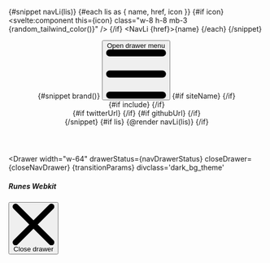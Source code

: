 <script lang="ts">
  import { twMerge } from 'tailwind-merge';
  import type { ComponentType } from 'svelte';
	import { Navbar, NavLi, NavBrand, NavUl, uiHelpers, Darkmode, Dropdown, DropdownItem, Drawer } from 'svelte-5-ui-lib';
	import { page } from '$app/stores';
  import { GithubSolid, random_tailwind_color, DotsHorizontalOutline, XSolid, Sidebar, sidebarList } from 'runes-webkit'
  import DynamicCodeBlockStyle from './DynamicCodeBlockStyle.svelte';
  import { sineIn } from 'svelte/easing';
  import { newSidebarList } from '../+layout.svelte';

  function isIncluded(url: string, allowedUrls: string[]): boolean {
    return allowedUrls.some(allowedUrl => url.startsWith(allowedUrl));
  }

  type LiType = {
    name: string;
    href: string;
    icon?: ComponentType;
  }
  interface Props{
    lis?: LiType[];
    siteName?: string;
    twitterUrl?: string;
    githubUrl?: string;
    headerClass?: string;
    urlsToIncludeSwitcher?: string[];
  }
  let { lis, siteName, twitterUrl, githubUrl, headerClass, urlsToIncludeSwitcher = ['/guide'], ...restProps}: Props = $props();

  let transitionParams = {
    x: -320,
    duration: 200,
    easing: sineIn
  };
  let dropdownTransitionParams = {
    y: 0,
    duration: 200,
    easing: sineIn
  };
  let dropdown = uiHelpers();
  let dropdownStatus = $state(false);
  let closeDropdown = dropdown.close;

  const navDrawer = uiHelpers();
  let navDrawerStatus = $state(false);
  const closeNavDrawer = navDrawer.close;

  let currentUrl = $state($page.url.pathname);
	let nav = uiHelpers();

  let include = $derived(isIncluded(currentUrl, urlsToIncludeSwitcher));

	let navStatus = $state(false);
	let toggleNav = nav.toggle;
	let closeNav = nav.close;
	let divClass = 'ml-auto w-full';
	let ulclass = 'dark:lg:bg-transparent lg:space-x-4';
	let navclass = 'w-full divide-gray-200 border-gray-200 bg-gray-50 dark_bg_theme text-gray-500 dark:divide-gray-700 dark:border-gray-700 dark:transparent dark:text-gray-400 sm:px-4';
  let headerCls = twMerge('sticky top-0 z-40 mx-auto w-full flex-none border-b border-gray-200 bg-gray-100 dark:border-gray-600 dark:bg-sky-950', headerClass)

	$effect(() => {
    navDrawerStatus = navDrawer.isOpen;
		navStatus = nav.isOpen;
    dropdownStatus = dropdown.isOpen;
    currentUrl = $page.url.pathname;
	});
  
</script>

{#snippet navLi(lis)}
  {#each lis as { name, href, icon }}
    {#if icon}
      <svelte:component this={icon} class="w-8 h-8 mb-3 {random_tailwind_color()}" />
    {/if}
  <NavLi {href}>{name}</NavLi>
  {/each}
{/snippet}

<header class={headerCls}>
	<Navbar {navclass} {toggleNav} {closeNav} {navStatus} breakPoint="lg" fluid div2class={divClass}>
		{#snippet brand()}
    <button
    onclick={navDrawer.toggle}
    type="button"
    class="z-50 mr-4 mt-1 lg:hidden"
    aria-controls="navbar-default"
  >
    <span class="sr-only">Open drawer menu</span>
    <svg
      class="h-5 w-5"
      aria-hidden="true"
      xmlns="http://www.w3.org/2000/svg"
      fill="none"
      viewBox="0 0 17 14"
    >
      <path
        stroke="currentColor"
        stroke-linecap="round"
        stroke-linejoin="round"
        stroke-width="2"
        d="M1 1h15M1 7h15M1 13h15"
      />
    </svg>
  </button>
    {#if siteName}
			<NavBrand {siteName} spanclass="self-center whitespace-nowrap text-2xl font-semibold text-primary-900 dark:text-primary-500" />
    {/if}
			<div class="ml-auto flex items-center lg:order-1">
        {#if include}
				<DynamicCodeBlockStyle />
        {/if}
        <DotsHorizontalOutline onclick={dropdown.toggle} class="dark:text-white ml-6 mr-4" size="lg" />
      <div class="relative">
        <Dropdown {dropdownStatus}
        {closeDropdown}
        transitionParams={dropdownTransitionParams} divclass="absolute -left-[47px] top-8 w-12 pl-1.5">
          {#if twitterUrl}
          <DropdownItem href={twitterUrl} target="_blank" aclass='p-2 m-0'><XSolid /></DropdownItem>
          {/if}
          {#if githubUrl}
          <DropdownItem href="{githubUrl}" target="_blank" aclass='p-2 m-0'>
              <GithubSolid />
          </DropdownItem>
          {/if}
          <DropdownItem>
            <Darkmode btnclass="p-2 m-0"/>
          </DropdownItem>
        </Dropdown>
      </div>
			</div>
		{/snippet}
    {#if lis}
    <NavUl {ulclass}>
      {@render navLi(lis)}
    </NavUl>
    {/if}
	</Navbar>
</header>

<Drawer
  width="w-64"
  drawerStatus={navDrawerStatus}
  closeDrawer={closeNavDrawer}
  {transitionParams}
  divclass='dark_bg_theme'
>
  <div class="flex items-center pb-4">
    <h5
      id="drawer-label"
      class="inline-flex items-center text-lg font-semibold text-gray-500 dark:text-gray-400"
    >
      Runes Webkit
    </h5>
    <button
      type="button"
      onclick={closeNavDrawer}
      class="ms-auto inline-flex h-8 w-8 items-center justify-center rounded-lg bg-transparent text-sm text-gray-400 hover:bg-gray-200 hover:text-gray-900 dark:hover:bg-gray-600 dark:hover:text-white"
      data-modal-hide="default-modal"
    >
      <svg
        class="h-3 w-3"
        aria-hidden="true"
        xmlns="http://www.w3.org/2000/svg"
        fill="none"
        viewBox="0 0 14 14"
      >
        <path
          stroke="currentColor"
          stroke-linecap="round"
          stroke-linejoin="round"
          stroke-width="2"
          d="m1 1 6 6m0 0 6 6M7 7l6-6M7 7l-6 6"
        />
      </svg>
      <span class="sr-only">Close drawer</span>
    </button>
  </div>
  <Sidebar
    sidebarList={newSidebarList}
    s_b_aside="w-48 p-0 border-none mt-20 ml-4 !important"
    s_b_div="bg-transparent p-0"
    sidebarClose={closeNavDrawer}
  />
</Drawer>
